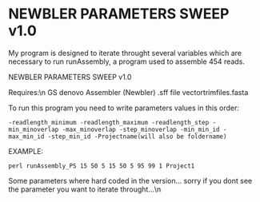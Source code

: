 # NEWBLER PARAMETERS SWEEP v1.0 
My program is designed to iterate throught several variables which are necessary to run runAssembly, a program used to assemble 454 reads.

NEWBLER PARAMETERS SWEEP v1.0 
	

Requires:\n
	GS denovo Assembler (Newbler)
	.sff file
	vectortrimfiles.fasta
	
To run this program you need to write parameters values in this order: 
	
	-readlength_minimum -readlength_maximum -readlength_step -min_minoverlap -max_minoverlap -step_minoverlap -min_min_id -max_min_id -step_min_id -Projectname(will also be foldername) 
	
EXAMPLE:

	perl runAssembly_PS 15 50 5 15 50 5 95 99 1 Project1
	
Some parameters where hard coded in the version... sorry if you dont see the parameter you want to iterate throught...\n
